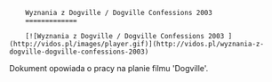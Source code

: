
        Wyznania z Dogville / Dogville Confessions 2003 
        =============
        
        [![Wyznania z Dogville / Dogville Confessions 2003 ](http://vidos.pl/images/player.gif)](http://vidos.pl/wyznania-z-dogville-dogville-confessions-2003)
        
        
 Dokument opowiada o pracy na planie filmu 'Dogville'.
    